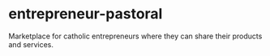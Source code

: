 # entrepreneur-pastoral
Marketplace for catholic entrepreneurs where they can share their products and services.
